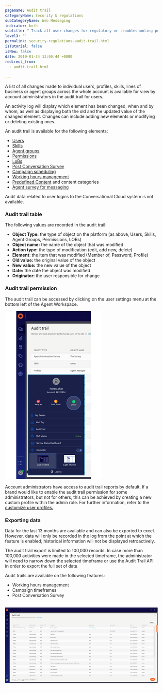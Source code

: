 ```yaml
---
pagename: Audit trail
categoryName: Security & regulations
subCategoryName: Web Messaging
indicator: both
subtitle: " Track all user changes for regulatory or troubleshooting purposes"
level3: ''
permalink: security-regulations-audit-trail.html
isTutorial: false
isNew: false
date: 2019-01-24 13:00:44 +0000
redirect_from:
  - audit-trail.html

---
```

A list of all changes made to individual users, profiles, skills, lines of business or agent groups across the whole account is available for view by account administrators in the audit trail for users.

An activity log will display which element has been changed, when and by whom, as well as displaying both the old and the updated value of the changed element. Changes can include adding new elements or modifying or deleting existing ones.

An audit trail is available for the following elements:

* [Users](admin-settings-create-and-manage-users.html)
* [Skills](admin-settings-skills-groups-connect-visitors-to-agents-by-skills.html)
* [Agent groups](admin-settings-skills-groups-set-the-agent-group-hierarchy.html)
* [Permissions](admin-settings-permissions-assign-permissions.html)
* [LoBs](admin-settings-skills-groups-operate-business-divisions-from-one-account.html)
* [Post Conversation Survey](ai-bots-automation-post-conversation-survey-bot.html)
* [Campaign scheduling](contact-center-management-campaigns-time-frame.html)
* [Working hours management](contact-center-management-messaging-operations-working-hours-management-best-practices.html)
* [Predefined Content](agent-manager-workspace-workspace-configuration-predefined-content-overview.html) and content categories
* [Agent survey for messaging](contact-center-management-messaging-operations-agent-survey-for-messaging.html)

Audit data related to user logins to the Conversational Cloud system is not available.

### Audit trail table

The following values are recorded in the audit trail:

* **Object Type:** the type of object on the platform (as above, Users, Skills, Agent Groups, Permissions, LOBs)
* **Object name:** the name of the object that was modified
* **Action type:** the type of modification (edit, add new, delete)
* **Element:** the item that was modified (Member of, Password, Profile)
* **Old value:** the original value of the object
* **New value:** the new value of the object
* **Date:** the date the object was modified
* **Originator:** the user responsible for change

### Audit trail permission

The audit trail can be accessed by clicking on the user settings menu at the bottom left of the Agent Workspace.

![](/img/audit2.png)

Account administrators have access to audit trail reports by default. If a brand would like to enable the audit trail permission for some administrators, but not for others, this can be achieved by creating a new custom profile within the admin role. For further information, refer to the [customize user profiles.](admin-settings-permissions-customize-permissions.html)

### Exporting data

Data for the last 13 months are available and can also be exported to excel. However, data will only be recorded in the log from the point at which the feature is enabled; historical information will not be displayed retroactively.

The audit trail export is limited to 100,000 records. In case more than 100,000 activities were made in the selected timeframe, the administrator will need to narrow down the selected timeframe or use the Audit Trail API in order to export the full set of data.

Audit trails are available on the following features:

* Working hours management
* Campaign timeframes
* Post Conversation Survey

![](/img/Audit-trail.png)
